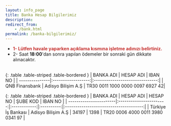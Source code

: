 ```yaml
---
layout: info_page
title: Banka Hesap Bilgilerimiz
description: 
redirect_from:
    - /bank.html
permalink: /banka-bilgilerimiz/
---
```



* <span style="color: #c6312f">**1- Lütfen havale yaparken açıklama kısmına işletme adınızı belirtiniz.**</span>
* 2- Saat **18:00**'dan sonra yapılan ödemeler bir sonraki gün dikkate alınacaktır.
<br /><br />


{: .table .table-striped .table-bordered }
| BANKA ADI      | HESAP ADI          | IBAN NO                         |
| ---------------|:------------------:|:-------------------------------:|
| QNB Finansbank | Adisyo Bilişim A.Ş | TR30 0011 1000 0000 0097 6927 42|

{: .table .table-striped .table-bordered }
| BANKA ADI              | HESAP ADI               | HESAP NO     | ŞUBE KOD   | IBAN NO                                |
| -----------------------|:-----------------------:|:------------:|:----------:|:--------------------------------------:|
| Türkiye İş Bankası     | Adisyo Bilişim A.Ş      | 34197       | 1398       | TR20 0006 4000 0011 3980 0341 97       |